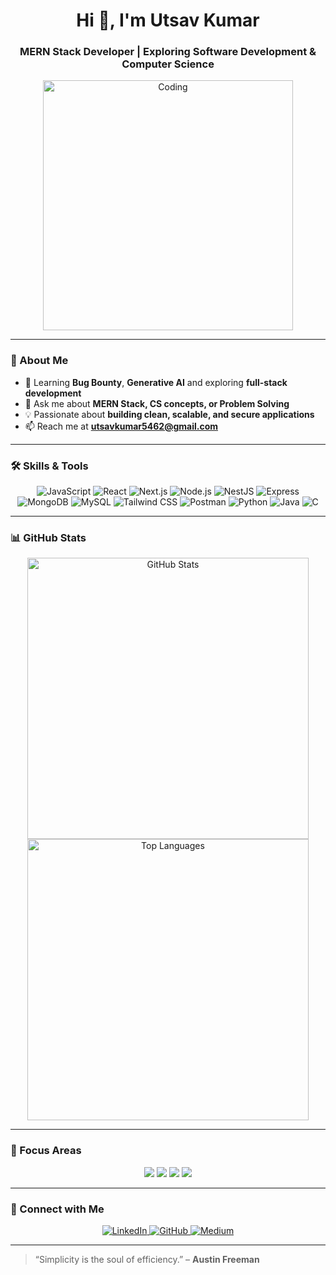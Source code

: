 <h1 align="center">Hi 👋, I'm Utsav Kumar</h1>
<h3 align="center">MERN Stack Developer | Exploring Software Development & Computer Science</h3>

<p align="center">
  <img alt="Coding" width="400" src="https://user-images.githubusercontent.com/74038190/212749447-bfb7e725-6987-49d9-ae85-2015e3e7cc41.gif">
</p>

---

### 🌿 About Me
- 🌱 Learning **Bug Bounty**, **Generative AI** and exploring **full-stack development**  
- 💬 Ask me about **MERN Stack, CS concepts, or Problem Solving**  
- 💡 Passionate about **building clean, scalable, and secure applications**  
- 📫 Reach me at **[utsavkumar5462@gmail.com](mailto:utsavkumar5462@gmail.com)**  

---

### 🛠️ Skills & Tools
<p align="center">
  <img alt="JavaScript" src="https://img.shields.io/badge/JavaScript-F7DF1E?style=for-the-badge&logo=javascript&logoColor=black"/>
  <img alt="React" src="https://img.shields.io/badge/React-61DAFB?style=for-the-badge&logo=react&logoColor=black"/>
  <img alt="Next.js" src="https://img.shields.io/badge/Next.js-000000?style=for-the-badge&logo=next.js&logoColor=white"/>
  <img alt="Node.js" src="https://img.shields.io/badge/Node.js-339933?style=for-the-badge&logo=node.js&logoColor=white"/>
  <img alt="NestJS" src="https://img.shields.io/badge/NestJS-E0234E?style=for-the-badge&logo=nestjs&logoColor=white"/>
  <img alt="Express" src="https://img.shields.io/badge/Express-000000?style=for-the-badge&logo=express&logoColor=white"/>
  <img alt="MongoDB" src="https://img.shields.io/badge/MongoDB-47A248?style=for-the-badge&logo=mongodb&logoColor=white"/>
  <img alt="MySQL" src="https://img.shields.io/badge/MySQL-4479A1?style=for-the-badge&logo=mysql&logoColor=white"/>
  <img alt="Tailwind CSS" src="https://img.shields.io/badge/Tailwind_CSS-06B6D4?style=for-the-badge&logo=tailwind-css&logoColor=white"/>
  <img alt="Postman" src="https://img.shields.io/badge/Postman-FF6C37?style=for-the-badge&logo=postman&logoColor=white"/>
  <img alt="Python" src="https://img.shields.io/badge/Python-3776AB?style=for-the-badge&logo=python&logoColor=white"/>
  <img alt="Java" src="https://img.shields.io/badge/Java-007396?style=for-the-badge&logo=java&logoColor=white"/>
  <img alt="C" src="https://img.shields.io/badge/C-00599C?style=for-the-badge&logo=c&logoColor=white"/>
</p>

---

### 📊 GitHub Stats
<p align="center">
  <img alt="GitHub Stats" src="https://github-readme-stats.vercel.app/api?username=utsav1256&show_icons=true&theme=react&count_private=true&hide_border=true" width="450"/>
  <img alt="Top Languages" src="https://github-readme-stats.vercel.app/api/top-langs/?username=utsav1256&layout=compact&theme=react&hide_border=true&count_private=true" width="450"/>
</p>

---

### 🌸 Focus Areas
<p align="center">
  <img src="https://img.shields.io/badge/MERN_Stack-8A2BE2?style=for-the-badge&logo=web&logoColor=white"/>
  <img src="https://img.shields.io/badge/Full-Stack-00CED1?style=for-the-badge&logo=appveyor&logoColor=white"/>
  <img src="https://img.shields.io/badge/DSA-FE8C16?style=for-the-badge&logo=algorithm&logoColor=white"/>
  <img src="https://img.shields.io/badge/Bug-Bounty-FF4500?style=for-the-badge&logo=hackthebox&logoColor=white"/>
</p>

---

### 🤝 Connect with Me
<p align="center">
  <a href="https://linkedin.com/in/utsav-kumar-5462" target="_blank">
    <img alt="LinkedIn" src="https://img.shields.io/badge/LinkedIn-0A66C2?style=for-the-badge&logo=linkedin&logoColor=white"/>
  </a>
  <a href="https://github.com/utsav1256" target="_blank">
    <img alt="GitHub" src="https://img.shields.io/badge/GitHub-181717?style=for-the-badge&logo=github&logoColor=white"/>
  </a>
  <a href="https://medium.com/@utsav1256" target="_blank">
    <img alt="Medium" src="https://img.shields.io/badge/Medium-12100E?style=for-the-badge&logo=medium&logoColor=white"/>
  </a>
</p>

---

> “Simplicity is the soul of efficiency.” – **Austin Freeman**
